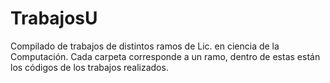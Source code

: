 # TrabajosU
Compilado de trabajos de distintos ramos de Lic. en ciencia de la Computación.
Cada carpeta corresponde a un ramo, dentro de estas están los códigos de los trabajos realizados. 
